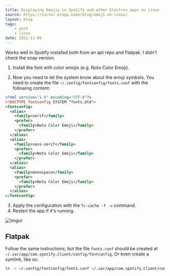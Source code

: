 ```yaml
---
title: Displaying Emojis in Spotify and other Electron apps on Linux
source: https://victor.kropp.name/blog/emoji-on-linux/
layout: blog
tags:
    - post
    - linux
date: 2021-11-09
---
```


Works well in Spotify installed both from an apt repo and Flatpak. I didn't check the snap version.
<!-- excerpt -->
1. Install the font with color emojis (e.g. Noto Color Emoji).

2. Now you need to let the system know about the emoji symbols. You need to create the file `~/.config/fontconfig/fonts.conf` with the following content:
```xml
<?xml version="1.0" encoding="UTF-8"?>
<!DOCTYPE fontconfig SYSTEM "fonts.dtd">
<fontconfig>
  <alias>
    <family>serif</family>
    <prefer>
      <family>Noto Color Emoji</family>
    </prefer>
  </alias>
  <alias>
    <family>sans-serif</family>
    <prefer>
      <family>Noto Color Emoji</family>
    </prefer>
  </alias>
  <alias>
    <family>monospace</family>
    <prefer>
      <family>Noto Color Emoji</family>
    </prefer>
  </alias>
</fontconfig>
```

3. Apply the configuration with the `fc-cache -f -v` command.
4. Restart the app if it's running.

![Imgur](https://i.imgur.com/NJhXmcl.png)

## Flatpak

Follow the same instructions, but the file `fonts.conf` should be created at `~/.var/app/com.spotify.Client/config/fontconfig`. Or even create a symlink, like so:
```sh
ln -s ~/.config/fontconfig/fonts.conf ~/.var/app/com.spotify.Client/config/fontconfig/fonts.conf
```
